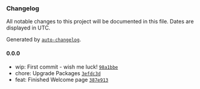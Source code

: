 ### Changelog

All notable changes to this project will be documented in this file. Dates are displayed in UTC.

Generated by [`auto-changelog`](https://github.com/CookPete/auto-changelog).

#### 0.0.0

- wip: First commit - wish me luck! [`98a1bbe`](https://github.com/rgilsimoes/Tauronic/commit/98a1bbebfeb3b0587c441330e976ad3e1d0f925f)
- chore: Upgrade Packages [`3efdc3d`](https://github.com/rgilsimoes/Tauronic/commit/3efdc3d66c66d5de09d32fb4850fa717964e2d38)
- feat: Finished Welcome page [`387e913`](https://github.com/rgilsimoes/Tauronic/commit/387e91351671ae5edcc7567ebd4f2a82006c345b)
